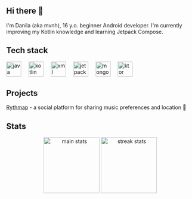 ## Hi there 👋
I'm Danila (aka mvnh), 16 y.o. beginner Android developer. I'm currently improving my Kotlin knowledge and learning Jetpack Compose.

## Tech stack
<p>
    <img height=40 alt="java" src="https://cdn.jsdelivr.net/gh/devicons/devicon@latest/icons/java/java-original.svg" />
    <img width="12" />
    <img height=40 alt="kotlin" src="https://cdn.jsdelivr.net/gh/devicons/devicon@latest/icons/kotlin/kotlin-original.svg" />
    <img width="12" />
    <img height=40 alt="xml (android views)" src="https://cdn.jsdelivr.net/gh/devicons/devicon@latest/icons/xml/xml-plain.svg" />
    <img width="12" />
    <img height=40 alt="jetpack compose" src="https://cdn.jsdelivr.net/gh/devicons/devicon@latest/icons/jetpackcompose/jetpackcompose-original.svg" />
    <img width="12" />
    <img height=40 alt="mongodb" src="https://cdn.jsdelivr.net/gh/devicons/devicon@latest/icons/mongodb/mongodb-original.svg" />
    <img width="12" />
    <img height=40 alt="ktor" src="https://cdn.jsdelivr.net/gh/devicons/devicon@latest/icons/ktor/ktor-original.svg" />
</p>

## Projects
[Rythmap](https://github.com/Rythmap) - a social platform for sharing music preferences and location 📍

## Stats
<div align="center">
    <img height="150" alt="main stats" src="https://github-readme-stats.vercel.app/api?username=mvnh&show_icons=true&theme=transparent&count_private=true&hide_border=true">
    <img height="150" alt="streak stats" src="https://streak-stats.demolab.com?user=mvnh&theme=transparent&hide_border=true">
</div>
